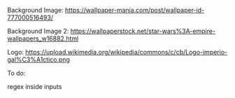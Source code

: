 Background Image:
https://wallpaper-mania.com/post/wallpaper-id-777000516493/

Background Image 2:
https://wallpaperstock.net/star-wars%3A-empire-wallpapers_w16882.html

Logo:
https://upload.wikimedia.org/wikipedia/commons/c/cb/Logo-imperio-gal%C3%A1ctico.png


To do:

regex inside inputs